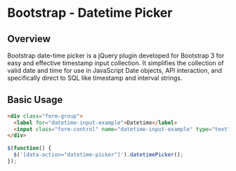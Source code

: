 # Bootstrap - Datetime Picker

## Overview

Bootstrap date-time picker is a jQuery plugin developed for Bootstrap 3 for easy
and effective timestamp input collection. It simplifies the collection of valid
date and time for use in JavaScript Date objects, API interaction, and specifically
direct to SQL like timestamp and interval strings.


## Basic Usage

```html
<div class="form-group">
  <label for="datetime-input-example">Datetime</label>
  <input class="form-control" name="datetime-input-example" type="text" data-action="datetime-picker">
</div>
```

```js
$(function() {
  $('[data-action="datetime-picker"]').datetimePicker();
});
```
